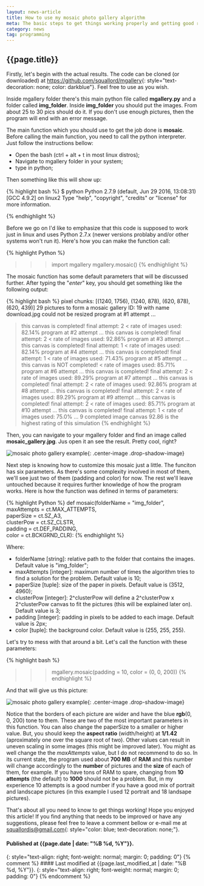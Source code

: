 ```yaml
---
layout: news-article
title: How to use my mosaic photo gallery algorithm
meta: The basic steps to get things working properly and getting good results.
category: news
tag: programming
---
```


{{page.title}}
---

Firstly, let's begin with the actual results. The code can be cloned (or downloaded) at <https://github.com/squallord/mgallery>{: style="text-decoration: none; color: darkblue"}. Feel free to use as you wish.

Inside mgallery folder there's this main python file called **mgallery.py** and a folder called **img_folder**. Inside **img_folder** you should put the images. From about 25 to 30 pics should do it. If you don't use enough pictures, then the program will end with an error message.

The main function which you should use to get the job done is **mosaic**. Before calling the main function, you need to call the python interpreter. Just follow the instructions bellow:

- Open the bash (ctrl + alt + t in most linux distros);
- Navigate to mgallery folder in your system;
- type in python;

Then something like this will show up:

{% highlight bash %}
$ python
Python 2.7.9 (default, Jun 29 2016, 13:08:31) 
[GCC 4.9.2] on linux2
Type "help", "copyright", "credits" or "license" for more information.
>>> 
{% endhighlight %}

Before we go on I'd like to emphasize that this code is supposed to work just in linux and uses Python 2.7.x (newer versions problaby and/or other systems won't run it). Here's how you can make the function call:

{% highlight Python %}
>>> import mgallery
>>> mgallery.mosaic()
{% endhighlight %}

The mosaic function has some default parameters that will be discussed further. After typing the "*enter*" key, you should get something like the following output:

{% highlight bash %}
pixel chunks: [(1240, 1756), (1240, 878), (620, 878), (620, 439)]
29 pictures to form a mosaic gallery
ID: 19 with name download.jpg could not be resized
program at #1 attempt ...
> this canvas is completed! final attempt: 2 <
rate of images used: 82.14%
program at #2 attempt ...
> this canvas is completed! final attempt: 2 <
rate of images used: 92.86%
program at #3 attempt ...
> this canvas is completed! final attempt: 1 <
rate of images used: 82.14%
program at #4 attempt ...
> this canvas is completed! final attempt: 1 <
rate of images used: 71.43%
program at #5 attempt ...
> this canvas is NOT completed! <
rate of images used: 85.71%
program at #6 attempt ...
> this canvas is completed! final attempt: 2 <
rate of images used: 89.29%
program at #7 attempt ...
> this canvas is completed! final attempt: 2 <
rate of images used: 92.86%
program at #8 attempt ...
> this canvas is completed! final attempt: 2 <
rate of images used: 89.29%
program at #9 attempt ...
> this canvas is completed! final attempt: 2 <
rate of images used: 85.71%
program at #10 attempt ...
> this canvas is completed! final attempt: 1 <
rate of images used: 75.0%
... 9 completed image canvas
92.86 is the highest rating of this simulation
{% endhighlight %}

Then, you can navigate to your mgallery folder and find an image called **mosaic_gallery.jpg**. Jus open it an see the result. Pretty cool, right?

![mosaic photo gallery example]({{site.baseurl}}/assets/mgallery/mosaic_gallery_A3_4px_white.jpg){: .center-image .drop-shadow-image}

Next step is knowing how to customize this mosaic just a little. The funciton has six parameters. As there's some complexity involved in most of them, we'll see just two of them (padding and color) for now. The rest we'll leave untouched because it requires further knowledge of how the program works. Here is how the function was defined in terms of parameters:

{% highlight Python %}
def mosaic(folderName = "img_folder", \
	   maxAttempts = ct.MAX_ATTEMPTS, \
	   paperSize = ct.SZ_A3, \
	   clusterPow = ct.SZ_CLSTR, \
	   padding = ct.DEF_PADDING, \
	   color = ct.BCKGRND_CLR):
{% endhighlight %}

Where:
 
- folderName [string]: relative path to the folder that contains the images. Default value is "img_folder";
- maxAttempts [integer]: maximum number of times the algorithm tries to find a solution for the problem. Default value is 10;
- paperSize [tuple]: size of the paper in pixels. Default value is (3512, 4960);
- clusterPow [integer]: 2^clusterPow will define a 2^clusterPow x 2^clusterPow canvas to fit the pictures (this will be explained later on). Default value is 3;
- padding [integer]: padding in pixels to be added to each image. Default value is 2px;
- color [tuple]: the background color. Default value is (255, 255, 255).

Let's try to mess with that around a bit. Let's call the function with these parameters:

{% highlight bash %}
>>> mgallery.mosaic(padding = 10, color = (0, 0, 200))
{% endhighlight %}

And that will give us this picture:

![mosaic photo gallery example]({{site.baseurl}}/assets/mgallery/mosaic_gallery_A3_10px_blue.jpg){: .center-image .drop-shadow-image}

Notice that the borders of each picture are wider and have the blue **rgb**(0, 0, 200) tone to them. These are two of the most important parameters in this function. You can also change the paperSize to a smaller or higher value. But, you should keep the **aspect ratio** (width/height) at **1/1.42** (aproximately one over the square root of two). Other values can result in uneven scaling in some images (this might be improved later). You might as well change the the *maxAttempts* value, but I do not recommend to do so. In its current state, the program used about **700 MB** of **RAM** and this number will change accordingly to the **number** of pictures and the **size** of each of them, for example. If you have tons of RAM to spare, changing from **10 attempts** (the default) to **1000** should not be a problem. But, in my experience 10 attempts is a good number if you have a good mix of portrait and landscape pictures (in this example I used 12 portrait and 18 landsape pictures).

That's about all you need to know to get things working! Hope you enjoyed this article! If you find anything that needs to be improved or have any suggestions, please feel free to leave a comment bellow or e-mail me at <squallordis@gmail.com>{: style="color: blue; text-decoration: none;"}.

#### Published at {{page.date | date: "%B %d, %Y"}}.
{: style="text-align: right; font-weight: normal; margin: 0; padding: 0"}
{% comment %} #### Last modified at {{page.last_modified_at | date: "%B %d, %Y"}}.
{: style="text-align: right; font-weight: normal; margin: 0; padding: 0"} {% endcomment %}